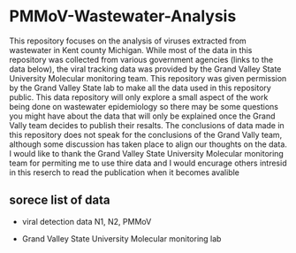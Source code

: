 # PMMoV-Wastewater-Analysis

This repository focuses on the analysis of viruses extracted from wastewater in Kent county Michigan.
While most of the data in this repository was collected from various government agencies (links to the data below), the viral tracking data was provided by the Grand Valley State University Molecular monitoring team.
This repository was given permission by the Grand Valley State lab to make all the data used in this repository public.
This data repository will only explore a small aspect of the work being done on wastewater epidemiology so there may be some questions you might have about the data that will only be explained once the Grand Vally team decides to publish their resalts.
The conclusions of data made in this repository does not speak for the conclusions of the Grand Vally team, although some discussion has taken place to align our thoughts on the data.
I would like to thank the Grand Valley State University Molecular monitoring team for permiting me to use thire data and I would encurage others intresid in this reserch to read the publication when it becomes avalible

## sorece list of data

* viral detection data N1, N2, PMMoV
- Grand Valley State University Molecular monitoring lab
